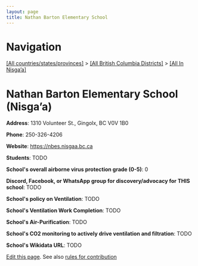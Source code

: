 ```yaml
---
layout: page
title: Nathan Barton Elementary School
---
```

# Navigation

[[All countries/states/provinces]](../../..) > [[All British Columbia Districts]](../..) > [[All In Nisga’a]](..)

# Nathan Barton Elementary School (Nisga’a)

**Address**: 1310 Volunteer St., Gingolx, BC V0V 1B0

**Phone**: 250-326-4206

**Website**: <https://nbes.nisgaa.bc.ca>

**Students**: TODO

**School's overall airborne virus protection grade (0-5)**: 0

**Discord, Facebook, or WhatsApp group for discovery/advocacy for THIS school**: TODO

**School's policy on Ventilation**: TODO

**School's Ventilation Work Completion**: TODO

**School's Air-Purification**: TODO

**School's CO2 monitoring to actively drive ventilation and filtration**: TODO

**School's Wikidata URL**: TODO


[Edit this page](https://github.com/ventilate-schools/BC/edit/main/./Nisga’a/Nathan_Barton_Elementary_School.md). See also [rules for contribution](../../../contribution-rules/)